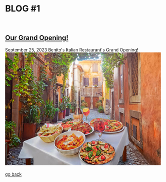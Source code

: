 # **BLOG #1**

<br>

## [Our Grand Opening!](#)
September 25, 2023
Benito's Italian Restaurant's Grand Opening!
![restaurant](restaurant.jpg)
<br><br>
[go back](https://jdj25.github.io/team-c-final-group/blog)

